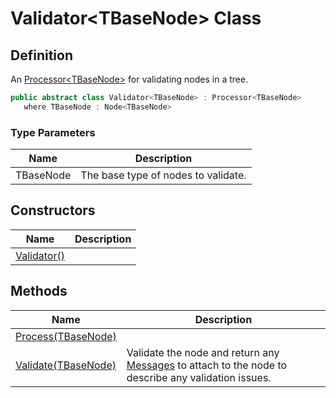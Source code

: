 # Validator&lt;TBaseNode&gt; Class
## Definition

An [Processor&lt;TBaseNode&gt;](MrKWatkins.Ast.Processing.Processor-1.md) for validating nodes in a tree.

```c#
public abstract class Validator<TBaseNode> : Processor<TBaseNode>
   where TBaseNode : Node<TBaseNode>
```

### Type Parameters

| Name | Description |
| ---- | ----------- |
| TBaseNode | The base type of nodes to validate. |

## Constructors

| Name | Description |
| ---- | ----------- |
| [Validator()](MrKWatkins.Ast.Processing.Validator-1.-ctor.md) |  |

## Methods

| Name | Description |
| ---- | ----------- |
| [Process(TBaseNode)](MrKWatkins.Ast.Processing.Validator-1.Process.md) |  |
| [Validate(TBaseNode)](MrKWatkins.Ast.Processing.Validator-1.Validate.md) | Validate the node and return any [Messages](MrKWatkins.Ast.Message.md) to attach to the node to describe any validation issues. |

